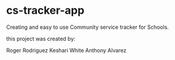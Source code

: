 # cs-tracker-app
Creating and easy to use Community service tracker for Schools. 

this project was created by:

Roger Rodriguez
Keshari White
Anthony Alvarez
